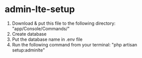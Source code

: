# admin-lte-setup

1. Download & put this file to the following directory:
"app/Console/Commands/"
2. Create database
3. Put the database name in .env file
4. Run the following command from your terminal:
   "php artisan setup:adminlte"
